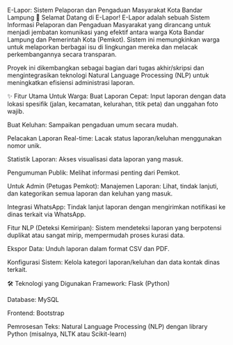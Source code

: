 E-Lapor: Sistem Pelaporan dan Pengaduan Masyarakat Kota Bandar Lampung
👋 Selamat Datang di E-Lapor!
E-Lapor adalah sebuah Sistem Informasi Pelaporan dan Pengaduan Masyarakat yang dirancang untuk menjadi jembatan komunikasi yang efektif antara warga Kota Bandar Lampung dan Pemerintah Kota (Pemkot). Sistem ini memungkinkan warga untuk melaporkan berbagai isu di lingkungan mereka dan melacak perkembangannya secara transparan.

Proyek ini dikembangkan sebagai bagian dari tugas akhir/skripsi dan mengintegrasikan teknologi Natural Language Processing (NLP) untuk meningkatkan efisiensi administrasi laporan.

✨ Fitur Utama
Untuk Warga:
Buat Laporan Cepat: Input laporan dengan data lokasi spesifik (jalan, kecamatan, kelurahan, titik peta) dan unggahan foto wajib.

Buat Keluhan: Sampaikan pengaduan umum secara mudah.

Pelacakan Laporan Real-time: Lacak status laporan/keluhan menggunakan nomor unik.

Statistik Laporan: Akses visualisasi data laporan yang masuk.

Pengumuman Publik: Melihat informasi penting dari Pemkot.

Untuk Admin (Petugas Pemkot):
Manajemen Laporan: Lihat, tindak lanjuti, dan kategorikan semua laporan dan keluhan yang masuk.

Integrasi WhatsApp: Tindak lanjut laporan dengan mengirimkan notifikasi ke dinas terkait via WhatsApp.

Fitur NLP (Deteksi Kemiripan): Sistem mendeteksi laporan yang berpotensi duplikat atau sangat mirip, mempermudah proses kurasi data.

Ekspor Data: Unduh laporan dalam format CSV dan PDF.

Konfigurasi Sistem: Kelola kategori laporan/keluhan dan data kontak dinas terkait.

🛠 Teknologi yang Digunakan
Framework: Flask (Python)

Database: MySQL

Frontend: Bootstrap

Pemrosesan Teks: Natural Language Processing (NLP) dengan library Python (misalnya, NLTK atau Scikit-learn)
